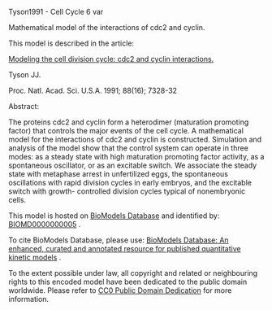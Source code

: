 

Tyson1991 - Cell Cycle 6 var

Mathematical model of the interactions of cdc2 and cyclin.

This model is described in the article:

[Modeling the cell division cycle: cdc2 and cyclin
interactions.](http://identifiers.org/pubmed/1831270)

Tyson JJ.

Proc. Natl. Acad. Sci. U.S.A. 1991; 88(16); 7328-32

Abstract:

The proteins cdc2 and cyclin form a heterodimer (maturation promoting factor)
that controls the major events of the cell cycle. A mathematical model for the
interactions of cdc2 and cyclin is constructed. Simulation and analysis of the
model show that the control system can operate in three modes: as a steady
state with high maturation promoting factor activity, as a spontaneous
oscillator, or as an excitable switch. We associate the steady state with
metaphase arrest in unfertilized eggs, the spontaneous oscillations with rapid
division cycles in early embryos, and the excitable switch with growth-
controlled division cycles typical of nonembryonic cells.

This model is hosted on [BioModels Database](http://www.ebi.ac.uk/biomodels/)
and identified by:
[BIOMD0000000005](http://identifiers.org/biomodels.db/BIOMD0000000005) .

To cite BioModels Database, please use: [BioModels Database: An enhanced,
curated and annotated resource for published quantitative kinetic
models](http://identifiers.org/pubmed/20587024) .

To the extent possible under law, all copyright and related or neighbouring
rights to this encoded model have been dedicated to the public domain
worldwide. Please refer to [CC0 Public Domain
Dedication](http://creativecommons.org/publicdomain/zero/1.0/) for more
information.


